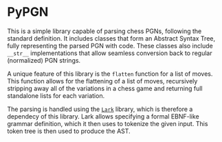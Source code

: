 # PyPGN

This is a simple library capable of parsing chess PGNs, following the standard
definition. It includes classes that form an Abstract Syntax Tree, fully
representing the parsed PGN with code. These classes also include `__str__`
implementations that allow seamless conversion back to regular (normalized) PGN
strings.

A unique feature of this library is the `flatten` function for a list of moves.
This function allows for the flattening of a list of moves, recursively
stripping away all of the variations in a chess game and returning full
standalone lists for each variation.

The parsing is handled using the
[`Lark`](https://lark-parser.readthedocs.io/en/stable/index.html) library,
which is therefore a dependecy of this library. Lark allows specifying a formal
EBNF-like grammar definition, which it then uses to tokenize the given input.
This token tree is then used to produce the AST.
